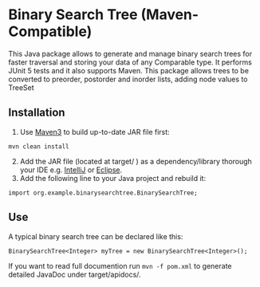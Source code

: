 # Binary Search Tree (Maven-Compatible)
This Java package allows to generate and manage binary search trees for faster traversal and storing your data of any Comparable type. It performs JUnit 5 tests and it also supports Maven.
This package allows trees to be converted to preorder, postorder and inorder lists, adding node values to TreeSet

## Installation
1. Use [Maven3](https://maven.apache.org/download.cgi#) to build up-to-date JAR file first:
``` 
mvn clean install
```
2. Add the JAR file (located at target/ ) as a dependency/library thorough your IDE e.g. [IntelliJ](https://www.jetbrains.com/help/idea/working-with-module-dependencies.html#add-a-new-dependency) or [Eclipse](https://stackoverflow.com/questions/3280353/how-to-import-a-jar-in-eclipse).
3. Add the following line to your Java project and rebuild it:
```
import org.example.binarysearchtree.BinarySearchTree; 
```

## Use
A typical binary search tree can be declared like this:
```
BinarySearchTree<Integer> myTree = new BinarySearchTree<Integer>();
```
If you want to read full documention run ``` mvn -f pom.xml ``` to generate detailed JavaDoc under target/apidocs/.
